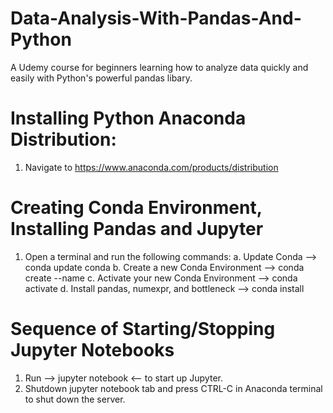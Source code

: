 # Data-Analysis-With-Pandas-And-Python
A Udemy course for beginners learning how to analyze data quickly and easily with Python's powerful pandas libary.

# Installing Python Anaconda Distribution:
1. Navigate to https://www.anaconda.com/products/distribution

# Creating Conda Environment, Installing Pandas and Jupyter
1. Open a terminal and run the following commands:
   a. Update Conda --> conda update conda
   b. Create a new Conda Environment --> conda create --name <name>
   c. Activate your new Conda Environment --> conda activate <name>
   d. Install pandas, numexpr, and bottleneck --> conda install <library name>

# Sequence of Starting/Stopping Jupyter Notebooks
1. Run --> jupyter notebook <-- to start up Jupyter.
2. Shutdown jupyter notebook tab and press CTRL-C in Anaconda terminal to shut    down the server.
